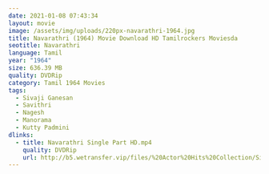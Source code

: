 ```yaml
---
date: 2021-01-08 07:43:34
layout: movie
image: /assets/img/uploads/220px-navarathri-1964.jpg
title: Navarathri (1964) Movie Download HD Tamilrockers Moviesda
seotitle: Navarathri
language: Tamil
year: "1964"
size: 636.39 MB
quality: DVDRip
category: Tamil 1964 Movies
tags:
  - Sivaji Ganesan
  - Savithri
  - Nagesh
  - Manorama
  - Kutty Padmini
dlinks:
  - title: Navarathri Single Part HD.mp4
    quality: DVDRip
    url: http://b5.wetransfer.vip/files/%20Actor%20Hits%20Collection/Sivaji%20Movies%20Collections/Navarathri%20(1964)/Navarathri%20%20Single%20Part%20HD.mp4
---
```


